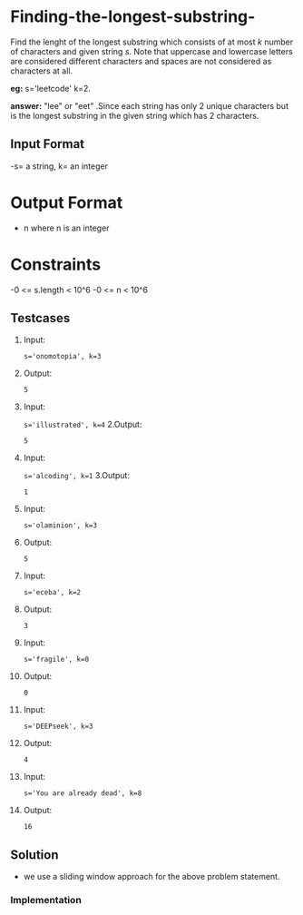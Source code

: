 # Finding-the-longest-substring-

Find the lenght of the longest substring which consists of at most *k* number of characters and given string *s*. Note that uppercase and lowercase letters are considered different characters and spaces are not considered as characters at all.

**eg:**          s='leetcode' k=2.

**answer:** "lee" or "eet" .Since each string has only 2 unique characters but is the longest substring in the given string which has 2 characters.

## Input Format

-s= a string, k= an integer

# Output Format

- n where n is an integer

# Constraints

-0 <= s.length < 10^6
-0 <= n < 10^6

## Testcases

1. Input:
   
   ```s='onomotopia', k=3```
1. Output:
   
   ```5```
  
3. Input:
   
   ```s='illustrated', k=4```
2.Output:

   ```5```

5. Input:
   
    ```s='alcoding', k=1```
3.Output:

   ```1```

7. Input:

   ```s='olaminion', k=3```
4. Output:

   ```5```

5. Input:

   ```s='eceba', k=2```
5. Output:

   ```3```
   
6. Input:

   ```s='fragile', k=0```
6. Output:

   ```0```

7. Input:

   ```s='DEEPseek', k=3```
7. Output:

   ```4```

9. Input:

   ```s='You are already dead', k=8```
9. Output:

   ```16```




## Solution

- we use a sliding window approach for the above problem statement.

### Implementation

